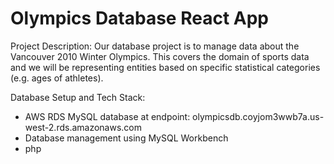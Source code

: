 # Olympics Database React App
Project Description:
Our database project is to manage data about the Vancouver 2010 Winter Olympics. This covers the domain of sports data and we will be representing entities based on specific statistical categories (e.g. ages of athletes).

Database Setup and Tech Stack:
- AWS RDS MySQL database at endpoint: olympicsdb.coyjom3wwb7a.us-west-2.rds.amazonaws.com
- Database management using MySQL Workbench
- php
